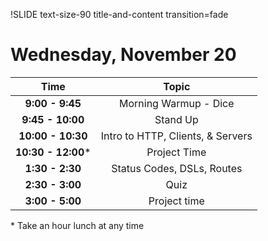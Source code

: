 !SLIDE text-size-90 title-and-content transition=fade

Wednesday, November 20
==================

| Time               | Topic                             |
|:------------------:|:---------------------------------:|
| **9:00 - 9:45**    | Morning Warmup - Dice             |
| **9:45 - 10:00**   | Stand Up                          |
| **10:00 - 10:30**  | Intro to HTTP, Clients, & Servers |
| **10:30 - 12:00*** | Project Time                      |
| **1:30 - 2:30**    | Status Codes, DSLs, Routes        |
| **2:30 - 3:00**    | Quiz                              |
| **3:00 - 5:00**    | Project time                      |

\* Take an hour lunch at any time


